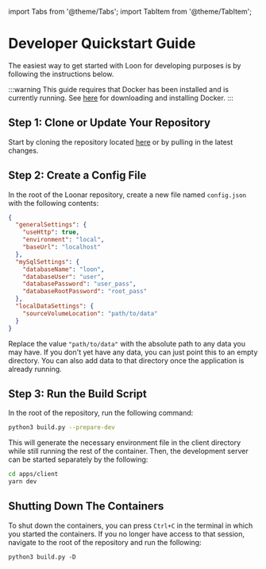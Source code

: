 import Tabs from '@theme/Tabs';
import TabItem from '@theme/TabItem';

# Developer Quickstart Guide

The easiest way to get started with Loon for developing purposes is by following the instructions below.

:::warning
This guide requires that Docker has been installed and is currently running. See [here](https://www.docker.com/) for downloading and installing Docker.
:::

## Step 1: Clone or Update Your Repository

Start by cloning the repository located [here](https://github.com/visdesignlab/loonar) or by pulling in the latest changes.

## Step 2: Create a Config File

In the root of the Loonar repository, create a new file named `config.json` with the following contents:

```json
{
  "generalSettings": {
    "useHttp": true,
    "environment": "local",
    "baseUrl": "localhost"
  },
  "mySqlSettings": {
    "databaseName": "loon",
    "databaseUser": "user",
    "databasePassword": "user_pass",
    "databaseRootPassword": "root_pass"
  },
  "localDataSettings": {
    "sourceVolumeLocation": "path/to/data"
  }
}
```

Replace the value `"path/to/data"` with the absolute path to any data you may have. If you don't yet have any data, you can just point this to an empty directory. You can also add data to that directory once the application is already running.

## Step 3: Run the Build Script

In the root of the repository, run the following command:

```bash
python3 build.py --prepare-dev
```

This will generate the necessary environment file in the client directory while still running the rest of the container. Then, the development server can be started separately by the following:

```bash
cd apps/client
yarn dev
```

## Shutting Down The Containers

To shut down the containers, you can press `Ctrl+C` in the terminal in which you started the containers. If you no longer have access to that session, navigate to the root of the repository and run the following:

```
python3 build.py -D
```
